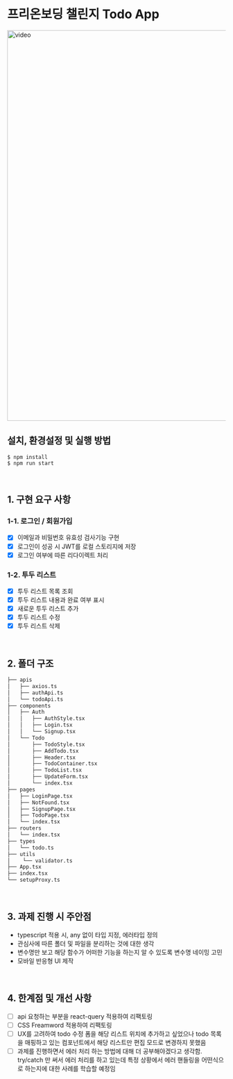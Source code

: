 # 프리온보딩 챌린지 Todo App

<img width="900" alt="video" src="https://user-images.githubusercontent.com/79828924/185168996-6df7d4e5-1aff-44b5-872b-a2cc62631017.mov">

<br>

## 설치, 환경설정 및 실행 방법

```
$ npm install
$ npm run start
```

<br>

## 1. 구현 요구 사항

### 1-1. 로그인 / 회원가입

- [x] 이메일과 비밀번호 유효성 검사기능 구현
- [x] 로그인이 성공 시 JWT를 로컬 스토리지에 저장
- [x] 로그인 여부에 따른 리다이렉트 처리

### 1-2. 투두 리스트

- [x] 투두 리스트 목록 조회
- [x] 투두 리스트 내용과 완료 여부 표시
- [x] 새로운 투두 리스트 추가
- [x] 투두 리스트 수정
- [x] 투두 리스트 삭제

<br>

## 2. 폴더 구조

```bash
├── apis
│   ├── axios.ts
│   ├── authApi.ts
│   └── todoApi.ts
├── components
│   ├── Auth
│   │   ├── AuthStyle.tsx
│   │   ├── Login.tsx
│   │   └── Signup.tsx
│   └── Todo
│       ├── TodoStyle.tsx
│       ├── AddTodo.tsx
│       ├── Header.tsx
│       ├── TodoContainer.tsx
│       ├── TodoList.tsx
│       ├── UpdateForm.tsx
│       └── index.tsx
├── pages
│   ├── LoginPage.tsx
│   ├── NotFound.tsx
│   ├── SignupPage.tsx
│   ├── TodoPage.tsx
│   └── index.tsx
├── routers
│   └── index.tsx
├── types
│   └── todo.ts
├── utils
│    └── validator.ts
├── App.tsx
├── index.tsx
└── setupProxy.ts
```

<br>

## 3. 과제 진행 시 주안점

- typescript 적용 시, any 없이 타입 지정, 에러타입 정의
- 관심사에 따른 폴더 및 파일을 분리하는 것에 대한 생각
- 변수명만 보고 해당 함수가 어떠한 기능을 하는지 알 수 있도록 변수명 네이밍 고민
- 모바일 반응형 UI 제작

<br>

## 4. 한계점 및 개선 사항

- [ ] api 요청하는 부분을 react-query 적용하여 리팩토링
- [ ] CSS Freamword 적용하여 리팩토링
- [ ] UX를 고려하여 todo 수정 폼을 해당 리스트 위치에 추가하고 싶었으나 todo 목록을 매핑하고 있는 컴포넌트에서 해당 리스트만 편집 모드로 변경하지 못했음
- [ ] 과제를 진행하면서 에러 처리 하는 방법에 대해 더 공부해야겠다고 생각함. try/catch 만 써서 에러 처리를 하고 있는데 특정 상황에서 에러 핸들링을 어떤식으로 하는지에 대한 사례를 학습할 예정임
